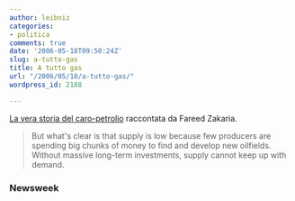 ```yaml
---
author: leibniz
categories:
- politica
comments: true
date: '2006-05-18T09:50:24Z'
slug: a-tutto-gas
title: A tutto gas
url: "/2006/05/18/a-tutto-gas/"
wordpress_id: 2188

---
```

[La vera storia del caro-petrolio](http://www.msnbc.msn.com/id/12779051/site/newsweek/from/RSS/) raccontata da Fareed Zakaria.


> But what's clear is that supply is low because few producers are spending big chunks of money to find and develop new oilfields. Without massive long-term investments, supply cannot keep up with demand.




### Newsweek

